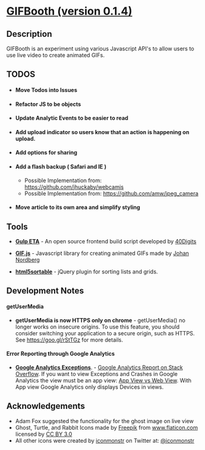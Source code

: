 # <a href="http://sethmac.com/gifbooth/">GIFBooth (version 0.1.4)</a>

## Description
GIFBooth is an experiment using various Javascript API's to allow users to use live video to create animated GIFs.


## TODOS

- #### Move Todos into Issues

- #### Refactor JS to be objects

- #### Update Analytic Events to be easier to read

- #### Add upload indicator so users know that an action is happening on upload.

- #### Add options for sharing

- #### Add a flash backup ( Safari and IE )
    - Possible Implementation from: https://github.com/jhuckaby/webcamjs
    - Possible Implementation from: https://github.com/amw/jpeg_camera

- #### Move article to its own area and simplify styling

## Tools
- **<a href="https://github.com/40Digits/gulp-eta">Gulp ETA</a>** - An open source frontend build script developed by <a href="http://40digits.com/">40Digits</a>

- **<a href="https://jnordberg.github.io/gif.js/">GIF.js</a>** - Javascript library for creating animated GIFs made by <a href="http://johan-nordberg.com/">Johan Nordberg</a>

- **<a href="https://github.com/voidberg/html5sortable">html5sortable</a>** - jQuery plugin for sorting lists and grids.

## Development Notes

#### getUserMedia
- **getUserMedia is now HTTPS only on chrome** - getUserMedia() no longer works on insecure origins. To use this feature, you should consider switching your application to a secure origin, such as HTTPS. See https://goo.gl/rStTGz for more details.

#### Error Reporting through Google Analytics
- **<a href="https://developers.google.com/analytics/devguides/collection/analyticsjs/exceptions">Google Analytics Exceptions</a>**. - <a href="http://stackoverflow.com/questions/21718481/report-for-exceptions-from-google-analytics-analytics-js-exception-tracking">Google Analytics Report on Stack Overflow</a>. If you want to view Exceptions and Crashes in Google Analytics the view must be an app view: <a href="https://support.google.com/analytics/answer/2649553#WebVersusAppViews">App View vs Web View</a>. With App view Google Analytics only displays Devices in views.

## Acknowledgements
- Adam Fox suggested the functionality for the ghost image on live view
- Ghost, Turtle, and Rabbit Icons made by <a href="http://www.freepik.com" title="Freepik">Freepik</a> from <a href="http://www.flaticon.com" title="Flaticon">www.flaticon.com</a> licensed by <a href="http://creativecommons.org/licenses/by/3.0/" title="Creative Commons BY 3.0">CC BY 3.0</a>
- All other icons were created by <a href="http://iconmonstr.com">iconmonstr</a> on Twitter at: <a href="http://twitter.com/iconmonstr" target="_blank"><span class="at">@</span>iconmonstr</a>
